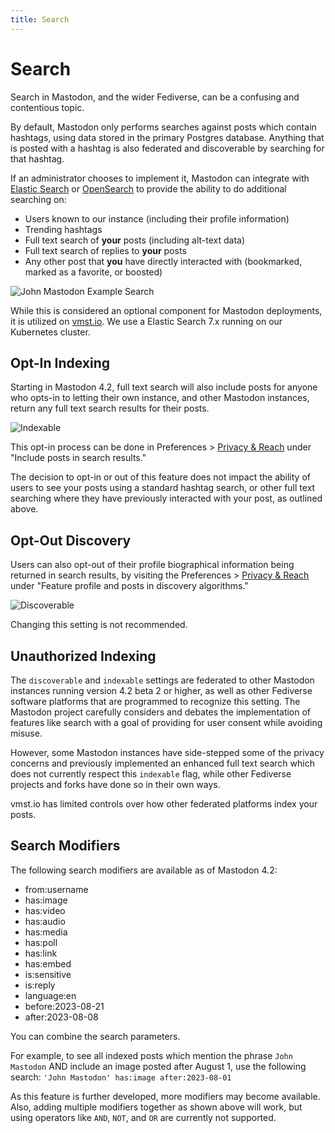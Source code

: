 ```yaml
---
title: Search
---
```


# Search

Search in Mastodon, and the wider Fediverse, can be a confusing and contentious topic.

By default, Mastodon only performs searches against posts which contain hashtags, using data stored in the primary Postgres database.
Anything that is posted with a hashtag is also federated and discoverable by searching for that hashtag.

If an administrator chooses to implement it, Mastodon can integrate with [Elastic Search](https://www.elastic.co/elasticsearch/) or [OpenSearch](https://opensearch.org) to provide the ability to do additional searching on:

- Users known to our instance (including their profile information)
- Trending hashtags
- Full text search of **your** posts (including alt-text data)
- Full text search of replies to **your** posts
- Any other post that **you** have directly interacted with (bookmarked, marked as a favorite, or boosted)

![John Mastodon Example Search](/john-mastodon.jpg)

While this is considered an optional component for Mastodon deployments, it is utilized on [vmst.io](https://vmst.io).
We use a Elastic Search 7.x running on our Kubernetes cluster.

## Opt-In Indexing

Starting in Mastodon 4.2, full text search will also include posts for anyone who opts-in to letting their own instance, and other Mastodon instances, return any full text search results for their posts.

![Indexable](/indexable.png)

This opt-in process can be done in Preferences > [Privacy & Reach](https://vmst.io/settings/privacy) under "Include posts in search results."

The decision to opt-in or out of this feature does not impact the ability of users to see your posts using a standard hashtag search, or other full text searching where they have previously interacted with your post, as outlined above.

## Opt-Out Discovery

Users can also opt-out of their profile biographical information being returned in search results, by visiting the Preferences > [Privacy & Reach](https://vmst.io/settings/privacy) under "Feature profile and posts in discovery algorithms."

![Discoverable](/discoverable.png)

Changing this setting is not recommended.

## Unauthorized Indexing

The `discoverable` and `indexable` settings are federated to other Mastodon instances running version 4.2 beta 2 or higher, as well as other Fediverse software platforms that are programmed to recognize this setting.
The Mastodon project carefully considers and debates the implementation of features like search with a goal of providing for user consent while avoiding misuse.

However, some Mastodon instances have side-stepped some of the privacy concerns and previously implemented an enhanced full text search which does not currently respect this `indexable` flag, while other Fediverse projects and forks have done so in their own ways.

vmst.io has limited controls over how other federated platforms index your posts.

## Search Modifiers

The following search modifiers are available as of Mastodon 4.2:

- from:username
- has:image
- has:video
- has:audio
- has:media
- has:poll
- has:link
- has:embed
- is:sensitive
- is:reply
- language:en
- before:2023-08-21
- after:2023-08-08

You can combine the search parameters.

For example, to see all indexed posts which mention the phrase `John Mastodon` AND include an image posted after August 1, use the following search: `'John Mastodon' has:image after:2023-08-01`

As this feature is further developed, more modifiers may become available.
Also, adding multiple modifiers together as shown above will work, but using operators like `AND`, `NOT`, and `OR` are currently not supported.
